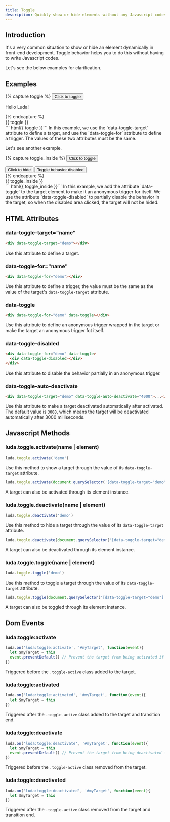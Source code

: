 ```yaml
---
title: Toggle
description: Quickly show or hide elements without any Javascript codes. 
---
```



## Introduction
It's a very common situation to show or hide an element dynamically in front-end development. Toggle behavior helps you to do this without having to write Javascript codes.

Let's see the below examples for clarification.

## Examples
{% capture toggle %}
<button class="btn btn-primary" data-toggle-for="toggle_example">Click to toggle</button>
<div class="bc-dark p-small" data-toggle-target="toggle_example">
  <p class="c-light">Hello Luda!</p>
</div>
{% endcapture %}
<div class="example">
  {{ toggle }}
</div>
``` html{{ toggle }}```
In this example, we use the `data-toggle-target` attribute to define a target, and use the `data-toggle-for` attribute to define a trigger. The values of these two attributes must be the same.

Let's see another example.

{% capture toggle_inside %}
<button class="btn btn-primary" data-toggle-for="toggle_example2">Click to toggle</button>
<div class="bc-dark p-small" data-toggle-target="toggle_example2" data-toggle>
  <button class="btn btn-primary">Click to hide</button>
  <button class="btn btn-light" data-toggle-disabled>Toggle behavior disabled</button>
</div>
{% endcapture %}
<div class="example">
  {{ toggle_inside }}
</div>
``` html{{ toggle_inside }}```
In this example, we add the attribute `data-toggle` to the target element to make it an anonymous trigger for itself. We use the attribute `data-toggle-disabled` to partially disable the behavior in the target, so when the disabled area clicked, the target will not be hided.

## HTML Attributes

### data-toggle-target="name"
``` html
<div data-toggle-target="demo"></div>
```
Use this attribute to define a target.

### data-toggle-for="name"
``` html
<div data-toggle-for="demo"></div>
```
Use this attribute to define a trigger, the value must be the same as the value of the target's `data-toggle-target` attribute.

### data-toggle
``` html
<div data-toggle-for="demo" data-toggle></div>
```
Use this attribute to define an anonymous trigger wrapped in the target or make the target an anonymous trigger fot itself. 

### data-toggle-disabled
``` html
<div data-toggle-for="demo" data-toggle>
  <div data-toggle-disabled></div>
</div>
```
Use this attribute to disable the behavior partially in an anonymous trigger.

### data-toggle-auto-deactivate
``` html
<div data-toggle-target="demo" data-toggle-auto-deactivate="4000">...</div>
```
Use this attribute to make a target deactivated automatically after activated. The default value is `3000`, which means the target will be deactivated automatically after 3000 milliseconds.



## Javascript Methods

### luda.toggle.activate(name | element)

``` javascript
luda.toggle.activate('demo')
```
Use this method to show a target through the value of its `data-toggle-target` attribute.

``` javascript
luda.toggle.activate(document.querySelector('[data-toggle-target="demo"]'))
```
A target can also be activated through its element instance.

### luda.toggle.deactivate(name | element)
``` javascript
luda.toggle.deactivate('demo')
```
Use this method to hide a target through the value of its `data-toggle-target` attribute.

``` javascript
luda.toggle.deactivate(document.querySelector('[data-toggle-target="demo"]'))
```
A target can also be deactivated through its element instance.

### luda.toggle.toggle(name | element)
``` javascript
luda.toggle.toggle('demo')
```
Use this method to toggle a target through the value of its `data-toggle-target` attribute.

``` javascript
luda.toggle.toggle(document.querySelector('[data-toggle-target="demo"]'))
```
A target can also be toggled through its element instance.



## Dom Events

### luda:toggle:activate
``` javascript
luda.on('luda:toggle:activate', '#myTarget', function(event){
  let $myTarget = this
  event.preventDefault() // Prevent the target from being activated if necessary.
})
```
Triggered before the `.toggle-active` class added to the target.

### luda:toggle:activated
``` javascript
luda.on('luda:toggle:activated', '#myTarget', function(event){
  let $myTarget = this
})
```
Triggered after the `.toggle-active` class added to the target and transition end.

### luda:toggle:deactivate
``` javascript
luda.on('luda:toggle:deactivate', '#myTarget', function(event){
  let $myTarget = this
  event.preventDefault() // Prevent the target from being deactivated if necessary.
})
```
Triggered before the `.toggle-active` class removed from the target.

### luda:toggle:deactivated
``` javascript
luda.on('luda:toggle:deactivated', '#myTarget', function(event){
  let $myTarget = this
})
```
Triggered after the `.toggle-active` class removed from the target and transition end.
